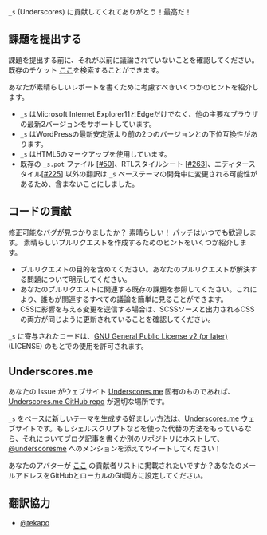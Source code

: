 `_s` (Underscores) に貢献してくれてありがとう！最高だ！

## 課題を提出する
課題を提出する前に、それが以前に議論されていないことを確認してください。既存のチケット [ここ](https://github.com/Automattic/_s/search)を検索することができます。

あなたが素晴らしいレポートを書くために考慮すべきいくつかのヒントを紹介します。

* `_s` はMicrosoft Internet Explorer11とEdgeだけでなく、他の主要なブラウザの最新2バージョンをサポートしています。
* `_s` はWordPressの最新安定版より前の2つのバージョンとの下位互換性があります。
* `_s` はHTML5のマークアップを使用しています。
* 既存の `_s.pot` ファイル [[#50](https://github.com/Automattic/_s/pull/50)]、RTLスタイルシート [[#263](https://github.com/Automattic/_s/pull/263)]、エディタースタイル[[#225](https://github.com/Automattic/_s/pull/225)] 以外の翻訳は `_s` ベーステーマの開発中に変更される可能性があるため、含まないことにしました。

## コードの貢献

修正可能なバグが見つかりましたか？ 素晴らしい！ パッチはいつでも歓迎します。 素晴らしいプルリクエストを作成するためのヒントをいくつか紹介します。

* プルリクエストの目的を含めてください。あなたのプルリクエストが解決する問題について明示してください。
* あなたのプルリクエストに関連する既存の課題を参照してください。これにより、誰もが関連するすべての議論を簡単に見ることができます。
* CSSに影響を与える変更を送信する場合は、SCSSソースと出力されるCSSの両方が同じように更新されていることを確認してください。

`_s` に寄与されたコードは、[GNU General Public License v2 (or later)](http://www.gnu.org/licenses/gpl-2.0.html) (LICENSE) のもとでの使用を許可されます。

## Underscores.me
あなたの Issue がウェブサイト [Underscores.me](https://underscores.me) 固有のものであれば、[Underscores.me GitHub repo](https://github.com/Automattic/underscores.me) が適切な場所です。

`_s` をベースに新しいテーマを生成する好ましい方法は、[Underscores.me](https://underscores.me) ウェブサイトです。もしシェルスクリプトなどを使った代替の方法をもっているなら、それについてブログ記事を書くか別のリポジトリにホストして、[@underscoresme](https://twitter.com/underscoresme) へのメンションを添えてツイートしてください！

あなたのアバターが [ここ](https://underscores.me/#contribute) の貢献者リストに掲載されたいですか？あなたのメールアドレスをGitHubとローカルのGit両方に設定してください。

## 翻訳協力
- [@tekapo](http://wp.tekapo.com/)
